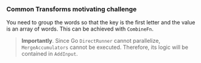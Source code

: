 ### Common Transforms motivating challenge

You need to group the words so that the key is the first letter and the value is an array of words. This can be achieved with `CombineFn`.

> **Importantly**. Since Go `DirectRunner` cannot parallelize, `MergeAccumulators` cannot be executed. Therefore, its logic will be contained in `AddInput`.